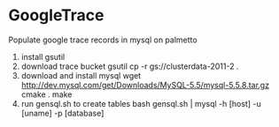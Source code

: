 # GoogleTrace
Populate google trace records in mysql on palmetto

1. install gsutil
2. download trace bucket
   gsutil cp -r gs://clusterdata-2011-2 .
3. download and install mysql
   wget http://dev.mysql.com/get/Downloads/MySQL-5.5/mysql-5.5.8.tar.gz
   cmake .
   make
4. run gensql.sh to create tables
   bash gensql.sh | mysql -h [host] -u [uname] -p [database]
 
  
